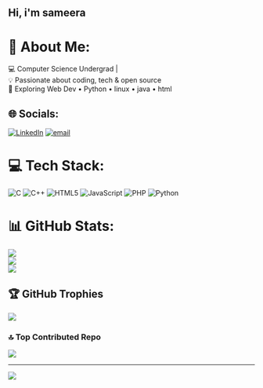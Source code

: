 ## Hi, i'm sameera
# 💫 About Me:
💻 Computer Science Undergrad |<br> 💡 Passionate about coding, tech & open source <br>
🚀 Exploring Web Dev • Python • linux • java • html

## 🌐 Socials:
[![LinkedIn](https://img.shields.io/badge/LinkedIn-%230077B5.svg?logo=linkedin&logoColor=white)](https://linkedin.com/in/www.linkedin.com/in/sameera-shaikh-333716362) [![email](https://img.shields.io/badge/Email-D14836?logo=gmail&logoColor=white)](mailto:sssmeraa@gmail.com) 

# 💻 Tech Stack:
![C](https://img.shields.io/badge/c-%2300599C.svg?style=for-the-badge&logo=c&logoColor=white) ![C++](https://img.shields.io/badge/c++-%2300599C.svg?style=for-the-badge&logo=c%2B%2B&logoColor=white) ![HTML5](https://img.shields.io/badge/html5-%23E34F26.svg?style=for-the-badge&logo=html5&logoColor=white) ![JavaScript](https://img.shields.io/badge/javascript-%23323330.svg?style=for-the-badge&logo=javascript&logoColor=%23F7DF1E) ![PHP](https://img.shields.io/badge/php-%23777BB4.svg?style=for-the-badge&logo=php&logoColor=white) ![Python](https://img.shields.io/badge/python-3670A0?style=for-the-badge&logo=python&logoColor=ffdd54)
# 📊 GitHub Stats:
![](https://github-readme-stats.vercel.app/api?username=CyberSameera&theme=merko&hide_border=true&include_all_commits=true&count_private=false)<br/>
![](https://nirzak-streak-stats.vercel.app/?user=CyberSameera&theme=merko&hide_border=true)<br/>
![](https://github-readme-stats.vercel.app/api/top-langs/?username=CyberSameera&theme=merko&hide_border=true&include_all_commits=true&count_private=false&layout=compact)

## 🏆 GitHub Trophies
![](https://github-profile-trophy.vercel.app/?username=CyberSameera&theme=radical&no-frame=true&no-bg=false&margin-w=4)

### 🔝 Top Contributed Repo
![](https://github-contributor-stats.vercel.app/api?username=CyberSameera&limit=5&theme=dark&combine_all_yearly_contributions=true)

---
[![](https://visitcount.itsvg.in/api?id=CyberSameera&icon=6&color=2)](https://visitcount.itsvg.in)

<!-- Proudly created with GPRM ( https://gprm.itsvg.in ) -->

